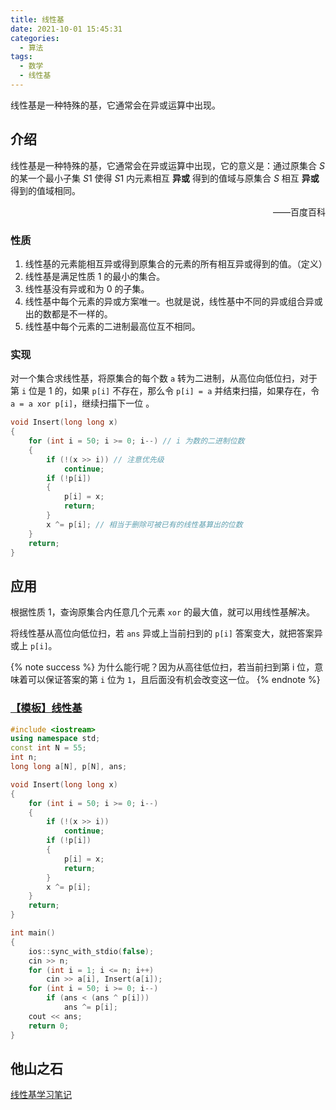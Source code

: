 ```yaml
---
title: 线性基
date: 2021-10-01 15:45:31
categories:
  - 算法
tags:
  - 数学
  - 线性基
---
```

线性基是一种特殊的基，它通常会在异或运算中出现。
<!-- more -->
## 介绍

线性基是一种特殊的基，它通常会在异或运算中出现，它的意义是：通过原集合 $S$ 的某一个最小子集 $S1$ 使得 $S1$ 内元素相互 **异或** 得到的值域与原集合 $S$ 相互 **异或** 得到的值域相同。

<p align="right">——百度百科</p>

### 性质

1. 线性基的元素能相互异或得到原集合的元素的所有相互异或得到的值。（定义）
2. 线性基是满足性质 1 的最小的集合。
3. 线性基没有异或和为 $0$ 的子集。
4. 线性基中每个元素的异或方案唯一。也就是说，线性基中不同的异或组合异或出的数都是不一样的。
5. 线性基中每个元素的二进制最高位互不相同。

### 实现

对一个集合求线性基，将原集合的每个数 `a` 转为二进制，从高位向低位扫，对于第 `i` 位是 $1$ 的，如果 `p[i]` 不存在，那么令 `p[i] = a` 并结束扫描，如果存在，令 `a = a xor p[i]`，继续扫描下一位 。

```cpp
void Insert(long long x)
{
    for (int i = 50; i >= 0; i--) // i 为数的二进制位数
    {
        if (!(x >> i)) // 注意优先级
            continue;
        if (!p[i])
        {
            p[i] = x;
            return;
        }
        x ^= p[i]; // 相当于删除可被已有的线性基算出的位数
    }
    return;
}
```

## 应用

根据性质 1，查询原集合内任意几个元素 `xor` 的最大值，就可以用线性基解决。

将线性基从高位向低位扫，若 `ans` 异或上当前扫到的 `p[i]` 答案变大，就把答案异或上 `p[i]`。

{% note success %}
为什么能行呢？因为从高往低位扫，若当前扫到第 i 位，意味着可以保证答案的第 `i` 位为 `1`，且后面没有机会改变这一位。
{% endnote %}

### [【模板】线性基](https://www.luogu.com.cn/problem/P3812)

```cpp
#include <iostream>
using namespace std;
const int N = 55;
int n;
long long a[N], p[N], ans;

void Insert(long long x)
{
    for (int i = 50; i >= 0; i--)
    {
        if (!(x >> i))
            continue;
        if (!p[i])
        {
            p[i] = x;
            return;
        }
        x ^= p[i];
    }
    return;
}

int main()
{
    ios::sync_with_stdio(false);
    cin >> n;
    for (int i = 1; i <= n; i++)
        cin >> a[i], Insert(a[i]);
    for (int i = 50; i >= 0; i--)
        if (ans < (ans ^ p[i]))
            ans ^= p[i];
    cout << ans;
    return 0;
}
```

## 他山之石

[线性基学习笔记](https://oi.men.ci/linear-basis-notes/)